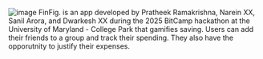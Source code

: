 ![image](https://github.com/user-attachments/assets/e0138260-f4bf-448c-9636-e079aa5bee4a)
FinFig. is an app developed by Pratheek Ramakrishna, Narein XX, Sanil Arora, and Dwarkesh XX during the 2025 BitCamp hackathon at the University of Maryland - College Park 
that gamifies saving. Users can add their friends to a group and track their spending. They also have the opporutnity to justify their expenses. 
